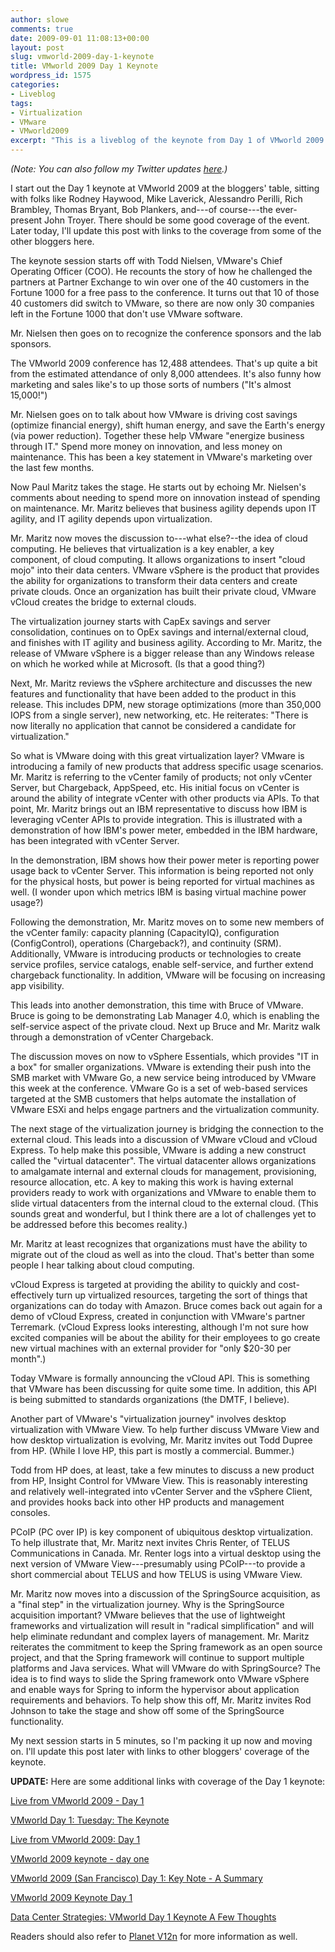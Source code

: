 ```yaml
---
author: slowe
comments: true
date: 2009-09-01 11:08:13+00:00
layout: post
slug: vmworld-2009-day-1-keynote
title: VMworld 2009 Day 1 Keynote
wordpress_id: 1575
categories:
- Liveblog
tags:
- Virtualization
- VMware
- VMworld2009
excerpt: "This is a liveblog of the keynote from Day 1 of VMworld 2009."
---
```


_(Note: You can also follow my Twitter updates [here](http://twitter.com/scott\_lowe).)_

I start out the Day 1 keynote at VMworld 2009 at the bloggers' table, sitting with folks like Rodney Haywood, Mike Laverick, Alessandro Perilli, Rich Brambley, Thomas Bryant, Bob Plankers, and---of course---the ever-present John Troyer. There should be some good coverage of the event. Later today, I'll update this post with links to the coverage from some of the other bloggers here.

The keynote session starts off with Todd Nielsen, VMware's Chief Operating Officer (COO). He recounts the story of how he challenged the partners at Partner Exchange to win over one of the 40 customers in the Fortune 1000 for a free pass to the conference. It turns out that 10 of those 40 customers did switch to VMware, so there are now only 30 companies left in the Fortune 1000 that don't use VMware software.

Mr. Nielsen then goes on to recognize the conference sponsors and the lab sponsors.

The VMworld 2009 conference has 12,488 attendees. That's up quite a bit from the estimated attendance of only 8,000 attendees. It's also funny how marketing and sales like's to up those sorts of numbers ("It's almost 15,000!")

Mr. Nielsen goes on to talk about how VMware is driving cost savings (optimize financial energy), shift human energy, and save the Earth's energy (via power reduction). Together these help VMware "energize business through IT." Spend more money on innovation, and less money on maintenance. This has been a key statement in VMware's marketing over the last few months.

Now Paul Maritz takes the stage. He starts out by echoing Mr. Nielsen's comments about needing to spend more on innovation instead of spending on maintenance. Mr. Maritz believes that business agility depends upon IT agility, and IT agility depends upon virtualization.

Mr. Maritz now moves the discussion to---what else?--the idea of cloud computing. He believes that virtualization is a key enabler, a key component, of cloud computing. It allows organizations to insert "cloud mojo" into their data centers. VMware vSphere is the product that provides the ability for organizations to transform their data centers and create private clouds. Once an organization has built their private cloud, VMware vCloud creates the bridge to external clouds.

The virtualization journey starts with CapEx savings and server consolidation, continues on to OpEx savings and internal/external cloud, and finishes with IT agility and business agility. According to Mr. Maritz, the release of VMware vSphere is a bigger release than any Windows release on which he worked while at Microsoft. (Is that a good thing?)

Next, Mr. Maritz reviews the vSphere architecture and discusses the new features and functionality that have been added to the product in this release. This includes DPM, new storage optimizations (more than 350,000 IOPS from a single server), new networking, etc. He reiterates: "There is now literally no application that cannot be considered a candidate for virtualization."

So what is VMware doing with this great virtualization layer? VMware is introducing a family of new products that address specific usage scenarios. Mr. Maritz is referring to the vCenter family of products; not only vCenter Server, but Chargeback, AppSpeed, etc. His initial focus on vCenter is around the ability of integrate vCenter with other products via APIs. To that point, Mr. Maritz brings out an IBM representative to discuss how IBM is leveraging vCenter APIs to provide integration. This is illustrated with a demonstration of how IBM's power meter, embedded in the IBM hardware, has been integrated with vCenter Server.

In the demonstration, IBM shows how their power meter is reporting power usage back to vCenter Server. This information is being reported not only for the physical hosts, but power is being reported for virtual machines as well. (I wonder upon which metrics IBM is basing virtual machine power usage?)

Following the demonstration, Mr. Maritz moves on to some new members of the vCenter family: capacity planning (CapacityIQ), configuration (ConfigControl), operations (Chargeback?), and continuity (SRM). Additionally, VMware is introducing products or technologies to create service profiles, service catalogs, enable self-service, and further extend chargeback functionality. In addition, VMware will be focusing on increasing app visibility.

This leads into another demonstration, this time with Bruce of VMware. Bruce is going to be demonstrating Lab Manager 4.0, which is enabling the self-service aspect of the private cloud. Next up Bruce and Mr. Maritz walk through a demonstration of vCenter Chargeback.

The discussion moves on now to vSphere Essentials, which provides "IT in a box" for smaller organizations. VMware is extending their push into the SMB market with VMware Go, a new service being introduced by VMware this week at the conference. VMware Go is a set of web-based services targeted at the SMB customers that helps automate the installation of VMware ESXi and helps engage partners and the virtualization community.

The next stage of the virtualization journey is bridging the connection to the external cloud. This leads into a discussion of VMware vCloud and vCloud Express. To help make this possible, VMware is adding a new construct called the "virtual datacenter". The virtual datacenter allows organizations to amalgamate internal and external clouds for management, provisioning, resource allocation, etc. A key to making this work is having external providers ready to work with organizations and VMware to enable them to slide virtual datacenters from the internal cloud to the external cloud. (This sounds great and wonderful, but I think there are a lot of challenges yet to be addressed before this becomes reality.)

Mr. Maritz at least recognizes that organizations must have the ability to migrate out of the cloud as well as into the cloud. That's better than some people I hear talking about cloud computing.

vCloud Express is targeted at providing the ability to quickly and cost-effectively turn up virtualized resources, targeting the sort of things that organizations can do today with Amazon. Bruce comes back out again for a demo of vCloud Express, created in conjunction with VMware's partner Terremark. (vCloud Express looks interesting, although I'm not sure how excited companies will be about the ability for their employees to go create new virtual machines with an external provider for "only $20-30 per month".)

Today VMware is formally announcing the vCloud API. This is something that VMware has been discussing for quite some time. In addition, this API is being submitted to standards organizations (the DMTF, I believe).

Another part of VMware's "virtualization journey" involves desktop virtualization with VMware View. To help further discuss VMware View and how desktop virtualization is evolving, Mr. Maritz invites out Todd Dupree from HP. (While I love HP, this part is mostly a commercial. Bummer.)

Todd from HP does, at least, take a few minutes to discuss a new product from HP, Insight Control for VMware View. This is reasonably interesting and relatively well-integrated into vCenter Server and the vSphere Client, and provides hooks back into other HP products and management consoles.

PCoIP (PC over IP) is key component of ubiquitous desktop virtualization. To help illustrate that, Mr. Maritz next invites Chris Renter, of TELUS Communications in Canada. Mr. Renter logs into a virtual desktop using the next version of VMware View---presumably using PCoIP---to provide a short commercial about TELUS and how TELUS is using VMware View.

Mr. Maritz now moves into a discussion of the SpringSource acquisition, as a "final step" in the virtualization journey. Why is the SpringSource acquisition important? VMware believes that the use of lightweight frameworks and virtualization will result in "radical simplification" and will help eliminate redundant and complex layers of management. Mr. Maritz reiterates the commitment to keep the Spring framework as an open source project, and that the Spring framework will continue to support multiple platforms and Java services. What will VMware do with SpringSource? The idea is to find ways to slide the Spring framework onto VMware vSphere and enable ways for Spring to inform the hypervisor about application requirements and behaviors. To help show this off, Mr. Maritz invites Rod Johnson to take the stage and show off some of the SpringSource functionality.

My next session starts in 5 minutes, so I'm packing it up now and moving on. I'll update this post later with links to other bloggers' coverage of the keynote.

**UPDATE:** Here are some additional links with coverage of the Day 1 keynote:

[Live from VMworld 2009 - Day 1](http://blog.dynatrace.com/2009/09/01/live-from-vmworld-2009-day-1/)  

[VMworld Day 1: Tuesday: The Keynote](http://www.rtfm-ed.co.uk/?p=1683)  

[Live from VMworld 2009: Day 1](http://www.virtualization.info/2009/09/live-from-vmworld-2009-day-1.html)  

[VMworld 2009 keynote - day one](http://virtualization.com/news/2009/09/01/vmworld-2009-keynote-day-one/)  

[VMworld 2009 (San Francisco) Day 1: Key Note - A Summary](http://www.techhead.co.uk/vmworld-2009-san-francisco-day-1-key-note-a-summary)  

[VMworld 2009 Keynote Day 1](http://vmguy.com/wordpress/index.php/archives/1048)  

[Data Center Strategies: VMworld Day 1 Keynote A Few Thoughts](http://dcsblog.burtongroup.com/data_center_strategies/2009/09/vmworld-day-1-keynote-a-few-thoughts.html)

Readers should also refer to [Planet V12n](http://www.vmware.com/vmtn/planet/v12n/) for more information as well.
